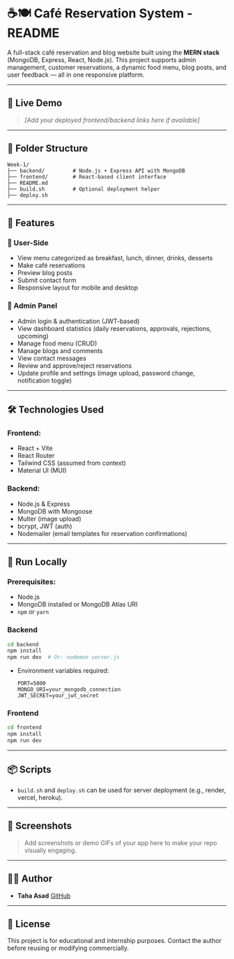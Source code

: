 # ☕️🍽️ Café Reservation System - README

A full-stack café reservation and blog website built using the **MERN stack** (MongoDB, Express, React, Node.js). This project supports admin management, customer reservations, a dynamic food menu, blog posts, and user feedback — all in one responsive platform.

---

## 🔗 Live Demo

> *\[Add your deployed frontend/backend links here if available]*

---

## 📁 Folder Structure

```
Week-1/
├── backend/         # Node.js + Express API with MongoDB
├── frontend/        # React-based client interface
├── README.md
├── build.sh         # Optional deployment helper
├── deploy.sh
```

---

## 🚀 Features

### 👥 User-Side

* View menu categorized as breakfast, lunch, dinner, drinks, desserts
* Make café reservations
* Preview blog posts
* Submit contact form
* Responsive layout for mobile and desktop

### 🔐 Admin Panel

* Admin login & authentication (JWT-based)
* View dashboard statistics (daily reservations, approvals, rejections, upcoming)
* Manage food menu (CRUD)
* Manage blogs and comments
* View contact messages
* Review and approve/reject reservations
* Update profile and settings (image upload, password change, notification toggle)

---

## 🛠️ Technologies Used

### Frontend:

* React + Vite
* React Router
* Tailwind CSS (assumed from context)
* Material UI (MUI)

### Backend:

* Node.js & Express
* MongoDB with Mongoose
* Multer (image upload)
* bcrypt, JWT (auth)
* Nodemailer (email templates for reservation confirmations)

---

## 🧪 Run Locally

### Prerequisites:

* Node.js
* MongoDB installed or MongoDB Atlas URI
* `npm` or `yarn`

### Backend

```bash
cd backend
npm install
npm run dev  # Or: nodemon server.js
```

* Environment variables required:

  ```
  PORT=5000
  MONGO_URI=your_mongodb_connection
  JWT_SECRET=your_jwt_secret
  ```

### Frontend

```bash
cd frontend
npm install
npm run dev
```

---

## 📦 Scripts

* `build.sh` and `deploy.sh` can be used for server deployment (e.g., render, vercel, heroku).

---

## 📸 Screenshots

> Add screenshots or demo GIFs of your app here to make your repo visually engaging.

---

## 👨‍💼 Author

* **Taha Asad**
  [GitHub](https://github.com/Taha-Asad)

---

## 📝 License

This project is for educational and internship purposes. Contact the author before reusing or modifying commercially.
